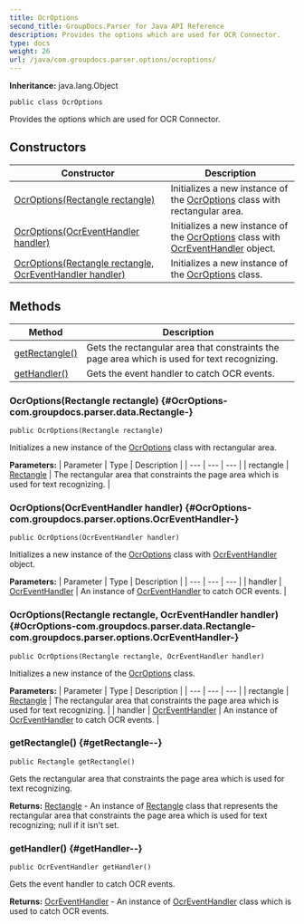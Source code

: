 ```yaml
---
title: OcrOptions
second_title: GroupDocs.Parser for Java API Reference
description: Provides the options which are used for OCR Connector.
type: docs
weight: 26
url: /java/com.groupdocs.parser.options/ocroptions/
---
```

**Inheritance:**
java.lang.Object
```
public class OcrOptions
```

Provides the options which are used for OCR Connector.
## Constructors

| Constructor | Description |
| --- | --- |
| [OcrOptions(Rectangle rectangle)](#OcrOptions-com.groupdocs.parser.data.Rectangle-) | Initializes a new instance of the [OcrOptions](../../com.groupdocs.parser.options/ocroptions) class with rectangular area. |
| [OcrOptions(OcrEventHandler handler)](#OcrOptions-com.groupdocs.parser.options.OcrEventHandler-) | Initializes a new instance of the [OcrOptions](../../com.groupdocs.parser.options/ocroptions) class with [OcrEventHandler](../../com.groupdocs.parser.options/ocreventhandler) object. |
| [OcrOptions(Rectangle rectangle, OcrEventHandler handler)](#OcrOptions-com.groupdocs.parser.data.Rectangle-com.groupdocs.parser.options.OcrEventHandler-) | Initializes a new instance of the [OcrOptions](../../com.groupdocs.parser.options/ocroptions) class. |
## Methods

| Method | Description |
| --- | --- |
| [getRectangle()](#getRectangle--) | Gets the rectangular area that constraints the page area which is used for text recognizing. |
| [getHandler()](#getHandler--) | Gets the event handler to catch OCR events. |
### OcrOptions(Rectangle rectangle) {#OcrOptions-com.groupdocs.parser.data.Rectangle-}
```
public OcrOptions(Rectangle rectangle)
```


Initializes a new instance of the [OcrOptions](../../com.groupdocs.parser.options/ocroptions) class with rectangular area.

**Parameters:**
| Parameter | Type | Description |
| --- | --- | --- |
| rectangle | [Rectangle](../../com.groupdocs.parser.data/rectangle) | The rectangular area that constraints the page area which is used for text recognizing. |

### OcrOptions(OcrEventHandler handler) {#OcrOptions-com.groupdocs.parser.options.OcrEventHandler-}
```
public OcrOptions(OcrEventHandler handler)
```


Initializes a new instance of the [OcrOptions](../../com.groupdocs.parser.options/ocroptions) class with [OcrEventHandler](../../com.groupdocs.parser.options/ocreventhandler) object.

**Parameters:**
| Parameter | Type | Description |
| --- | --- | --- |
| handler | [OcrEventHandler](../../com.groupdocs.parser.options/ocreventhandler) | An instance of [OcrEventHandler](../../com.groupdocs.parser.options/ocreventhandler) to catch OCR events. |

### OcrOptions(Rectangle rectangle, OcrEventHandler handler) {#OcrOptions-com.groupdocs.parser.data.Rectangle-com.groupdocs.parser.options.OcrEventHandler-}
```
public OcrOptions(Rectangle rectangle, OcrEventHandler handler)
```


Initializes a new instance of the [OcrOptions](../../com.groupdocs.parser.options/ocroptions) class.

**Parameters:**
| Parameter | Type | Description |
| --- | --- | --- |
| rectangle | [Rectangle](../../com.groupdocs.parser.data/rectangle) | The rectangular area that constraints the page area which is used for text recognizing. |
| handler | [OcrEventHandler](../../com.groupdocs.parser.options/ocreventhandler) | An instance of [OcrEventHandler](../../com.groupdocs.parser.options/ocreventhandler) to catch OCR events. |

### getRectangle() {#getRectangle--}
```
public Rectangle getRectangle()
```


Gets the rectangular area that constraints the page area which is used for text recognizing.

**Returns:**
[Rectangle](../../com.groupdocs.parser.data/rectangle) - An instance of [Rectangle](../../com.groupdocs.parser.data/rectangle) class that represents the rectangular area that constraints the page area which is used for text recognizing;  null  if it isn't set.
### getHandler() {#getHandler--}
```
public OcrEventHandler getHandler()
```


Gets the event handler to catch OCR events.

**Returns:**
[OcrEventHandler](../../com.groupdocs.parser.options/ocreventhandler) - An instance of [OcrEventHandler](../../com.groupdocs.parser.options/ocreventhandler) class which is used to catch OCR events.
